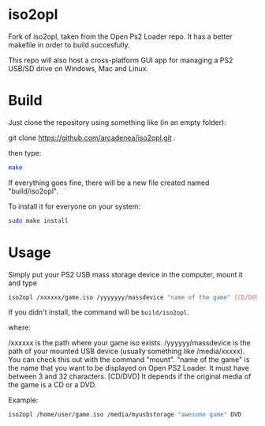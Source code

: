 # iso2opl

Fork of iso2opl, taken from the Open Ps2 Loader repo. It has a better makefile in order to build succesfully.

This repo will also host a cross-platform GUI app for managing a PS2 USB/SD drive on Windows, Mac and Linux.

Build
=====

Just clone the repository using something like (in an empty folder):

git clone https://github.com/arcadenea/iso2opl.git .


then type:

```bash
make
```

If everything goes fine, there will be a new file created named "build/iso2opl".

To install it for everyone on your system:

```bash
sudo make install
```


Usage
=====

Simply put your PS2 USB mass storage device in the computer, mount it and type

```bash
iso2opl /xxxxxx/game.iso /yyyyyyy/massdevice "name of the game" [CD/DVD]
```

If you didn't install, the command will be `build/iso2opl`.

where:
 
/xxxxxx is the path where your game iso exists.
/yyyyyy/massdevice is the path of your mounted USB device (usually something like /media/xxxxx). You can check this out with the command "mount".
"name of the game" is the name that you want to be displayed on Open PS2 Loader. It must have between 3 and 32 characters.
[CD/DVD] It depends if the original media of the game is a CD or a DVD.


Example:

```bash
iso2opl /home/user/game.iso /media/myusbstorage "awesome game" DVD
```